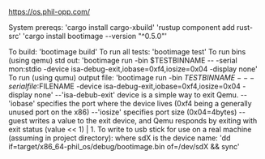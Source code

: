 https://os.phil-opp.com/

System prereqs: 
  'cargo install cargo-xbuild'
  'rustup component add rust-src'
  'cargo install bootimage --version "^0.5.0"'
  
To build: 'bootimage build'
To run all tests: 'bootimage test'
To run bins (using qemu) std out: 
	'bootimage run -bin $TESTBINNAME -- -serial mon:stdio -device isa-debug-exit,iobase=0xf4,iosize=0x04 -display none'
To run (using qumu) output file:
	'bootimage run -bin $TESTBINNAME -- -serial file:$FILENAME -device isa-debug-exit,iobase=0xf4,iosize=0x04 -display none' 
--'isa-debub-exit' device is a simple way to exit Qemu.
--'iobase' specifies the port where the device lives (0xf4 being
   a generally unused port on the x86)
--'iosize' specifies port size (0x04=4bytes)
--guest writes a value to the exit device, and Qemu
   responds by exiting with exit status (value << 1) | 1.
To write to usb stick for use on a real machine (assuming in project directory):
    where sdX is the device name:
        'dd if=target/x86_64-phil_os/debug/bootimage.bin of=/dev/sdX && sync'

